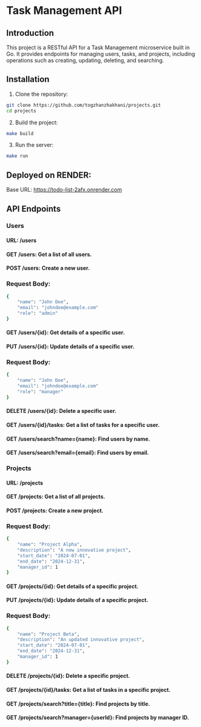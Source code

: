 # Task Management API

## Introduction

This project is a RESTful API for a Task Management microservice built in Go. It provides endpoints for managing users, tasks, and projects, including operations such as creating, updating, deleting, and searching.

## Installation

1. Clone the repository:

```sh
git clone https://github.com/togzhanzhakhani/projects.git
cd projects
```

2. Build the project:

```sh
make build
```

3. Run the server:

```sh
make run
```

## Deployed on RENDER:

Base URL: https://todo-list-2afx.onrender.com

## API Endpoints
### Users
#### URL: /users
#### GET /users: Get a list of all users.
#### POST /users: Create a new user.
### Request Body:

```sh
{
    "name": "John Doe",
    "email": "johndoe@example.com"
    "role": "admin"
}
```
#### GET /users/{id}: Get details of a specific user.
#### PUT /users/{id}: Update details of a specific user.
### Request Body:

```sh
{
    "name": "John Doe",
    "email": "johndoe@example.com"
    "role": "manager"
}
```

#### DELETE /users/{id}: Delete a specific user.
#### GET /users/{id}/tasks: Get a list of tasks for a specific user.
#### GET /users/search?name={name}: Find users by name.
#### GET /users/search?email={email}: Find users by email.

### Projects
#### URL: /projects
#### GET /projects: Get a list of all projects.
#### POST /projects: Create a new project.
### Request Body:

```sh
{
    "name": "Project Alpha",
    "description": "A new innovative project",
    "start_date": "2024-07-01",
    "end_date": "2024-12-31",
    "manager_id": 1
}
```
#### GET /projects/{id}: Get details of a specific project.
#### PUT /projects/{id}: Update details of a specific project.
### Request Body:

```sh
{
    "name": "Project Beta",
    "description": "An updated innovative project",
    "start_date": "2024-07-01",
    "end_date": "2024-12-31",
    "manager_id": 1
}
```
#### DELETE /projects/{id}: Delete a specific project.
#### GET /projects/{id}/tasks: Get a list of tasks in a specific project.
#### GET /projects/search?title={title}: Find projects by title.
#### GET /projects/search?manager={userId}: Find projects by manager ID.